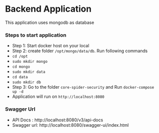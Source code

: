 # Backend Application
This application uses mongodb as database 
### Steps to start application 
  - Step 1: Start docker host on your local
  - Step 2: create folder `/opt/mongo/data/db`. Run following commands
  - `cd /opt`
  - `sudo mkdir mongo`
  - `cd mongo`
  - `sudo mkdir data`
  - `cd data`
  - `sudo mkdir db`
  - Step 3: Go to the folder `core-spider-security` and Run `docker-compose up -d`
  - Application will run on  ``http://localhost:8080``
 
### Swagger Url
 - API Docs : http://localhost:8080/v3/api-docs
 - Swagger url: http://localhost:8080/swagger-ui/index.html